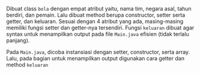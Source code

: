 Dibuat class `bola` dengan empat atribut yaitu, nama tim, negara asal, tahun berdiri, dan pemain. Lalu dibuat method berupa constructor, setter serta getter, dan keluaran. Sesuai dengan 4 atribut yang ada, masing-masing memiliki fungsi setter dan getter-nya tersendiri. Fungsi `keluaran` dibuat agar syntax untuk menampilkan output pada file  `Main.java` efisien (tidak terlalu panjang).

Pada `Main.java`, dicoba instansiasi dengan setter, constructor, serta array. Lalu, pada bagian untuk menampilkan output digunakan cara getter dan method `keluaran`
